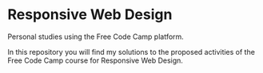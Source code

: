 # Responsive Web Design
Personal studies using the Free Code Camp platform.

In this repository you will find my solutions to the proposed activities of the Free Code Camp course for Responsive Web Design.
